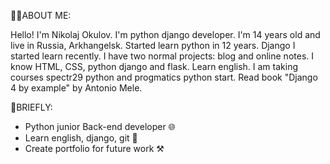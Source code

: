👨‍💻ABOUT ME:
  
Hello! I'm Nikolaj Okulov. I'm python django developer. 
I'm 14 years old and live in Russia, Arkhangelsk. 
Started learn python in 12 years. 
Django I started learn recently. 
I have two normal projects: blog and online notes. 
I know HTML, CSS, python django and flask. Learn english.
I am taking courses spectr29 python and progmatics python start.
Read book "Django 4 by example" by Antonio Mele.

💠BRIEFLY:

- Python junior Back-end developer 🌐 
- Learn english, django, git 📖
- Create portfolio for future work ⚒️
